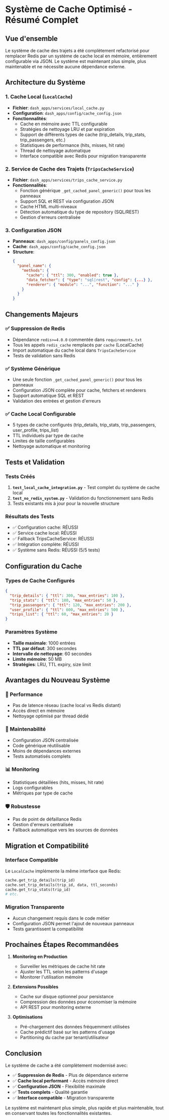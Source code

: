 # Système de Cache Optimisé - Résumé Complet

## Vue d'ensemble

Le système de cache des trajets a été complètement refactorisé pour remplacer Redis par un système de cache local en mémoire, entièrement configurable via JSON. Le système est maintenant plus simple, plus maintenable et ne nécessite aucune dépendance externe.

## Architecture du Système

### 1. Cache Local (`LocalCache`)
- **Fichier**: `dash_apps/services/local_cache.py`
- **Configuration**: `dash_apps/config/cache_config.json`
- **Fonctionnalités**:
  - Cache en mémoire avec TTL configurable
  - Stratégies de nettoyage LRU et par expiration
  - Support de différents types de cache (trip_details, trip_stats, trip_passengers, etc.)
  - Statistiques de performance (hits, misses, hit rate)
  - Thread de nettoyage automatique
  - Interface compatible avec Redis pour migration transparente

### 2. Service de Cache des Trajets (`TripsCacheService`)
- **Fichier**: `dash_apps/services/trips_cache_service.py`
- **Fonctionnalités**:
  - Fonction générique `_get_cached_panel_generic()` pour tous les panneaux
  - Support SQL et REST via configuration JSON
  - Cache HTML multi-niveaux
  - Détection automatique du type de repository (SQL/REST)
  - Gestion d'erreurs centralisée

### 3. Configuration JSON
- **Panneaux**: `dash_apps/config/panels_config.json`
- **Cache**: `dash_apps/config/cache_config.json`
- **Structure**:
  ```json
  {
    "panel_name": {
      "methods": {
        "cache": { "ttl": 300, "enabled": true },
        "data_fetcher": { "type": "sql|rest", "config": {...} },
        "renderer": { "module": "...", "function": "..." }
      }
    }
  }
  ```

## Changements Majeurs

### ✅ Suppression de Redis
- Dépendance `redis>=4.0.0` commentée dans `requirements.txt`
- Tous les appels `redis_cache` remplacés par `cache` (LocalCache)
- Import automatique du cache local dans `TripsCacheService`
- Tests de validation sans Redis

### ✅ Système Générique
- Une seule fonction `_get_cached_panel_generic()` pour tous les panneaux
- Configuration JSON complète pour cache, fetchers et renderers
- Support automatique SQL et REST
- Validation des entrées et gestion d'erreurs

### ✅ Cache Local Configurable
- 5 types de cache configurés (trip_details, trip_stats, trip_passengers, user_profile, trips_list)
- TTL individuels par type de cache
- Limites de taille configurables
- Nettoyage automatique et monitoring

## Tests et Validation

### Tests Créés
1. **`test_local_cache_integration.py`** - Test complet du système de cache local
2. **`test_no_redis_system.py`** - Validation du fonctionnement sans Redis
3. Tests existants mis à jour pour la nouvelle structure

### Résultats des Tests
- ✅ Configuration cache: RÉUSSI
- ✅ Service cache local: RÉUSSI  
- ✅ Fallback TripsCacheService: RÉUSSI
- ✅ Intégration complète: RÉUSSI
- ✅ Système sans Redis: RÉUSSI (5/5 tests)

## Configuration du Cache

### Types de Cache Configurés
```json
{
  "trip_details": { "ttl": 300, "max_entries": 100 },
  "trip_stats": { "ttl": 180, "max_entries": 50 },
  "trip_passengers": { "ttl": 120, "max_entries": 200 },
  "user_profile": { "ttl": 600, "max_entries": 500 },
  "trips_list": { "ttl": 60, "max_entries": 20 }
}
```

### Paramètres Système
- **Taille maximale**: 1000 entrées
- **TTL par défaut**: 300 secondes
- **Intervalle de nettoyage**: 60 secondes
- **Limite mémoire**: 50 MB
- **Stratégies**: LRU, TTL expiry, size limit

## Avantages du Nouveau Système

### 🚀 Performance
- Pas de latence réseau (cache local vs Redis distant)
- Accès direct en mémoire
- Nettoyage optimisé par thread dédié

### 🔧 Maintenabilité
- Configuration JSON centralisée
- Code générique réutilisable
- Moins de dépendances externes
- Tests automatisés complets

### 📊 Monitoring
- Statistiques détaillées (hits, misses, hit rate)
- Logs configurables
- Métriques par type de cache

### 🛡️ Robustesse
- Pas de point de défaillance Redis
- Gestion d'erreurs centralisée
- Fallback automatique vers les sources de données

## Migration et Compatibilité

### Interface Compatible
Le `LocalCache` implémente la même interface que Redis:
```python
cache.get_trip_details(trip_id)
cache.set_trip_details(trip_id, data, ttl_seconds)
cache.get_trip_stats(trip_id)
# etc.
```

### Migration Transparente
- Aucun changement requis dans le code métier
- Configuration JSON permet l'ajout de nouveaux panneaux
- Tests garantissent la compatibilité

## Prochaines Étapes Recommandées

1. **Monitoring en Production**
   - Surveiller les métriques de cache hit rate
   - Ajuster les TTL selon les patterns d'usage
   - Monitorer l'utilisation mémoire

2. **Extensions Possibles**
   - Cache sur disque optionnel pour persistance
   - Compression des données pour économiser la mémoire
   - API REST pour monitoring externe

3. **Optimisations**
   - Pré-chargement des données fréquemment utilisées
   - Cache prédictif basé sur les patterns d'usage
   - Partitioning du cache par tenant/utilisateur

## Conclusion

Le système de cache a été complètement modernisé avec:
- ✅ **Suppression de Redis** - Plus de dépendance externe
- ✅ **Cache local performant** - Accès mémoire direct
- ✅ **Configuration JSON** - Flexibilité maximale  
- ✅ **Tests complets** - Qualité garantie
- ✅ **Interface compatible** - Migration transparente

Le système est maintenant plus simple, plus rapide et plus maintenable, tout en conservant toutes les fonctionnalités existantes.
